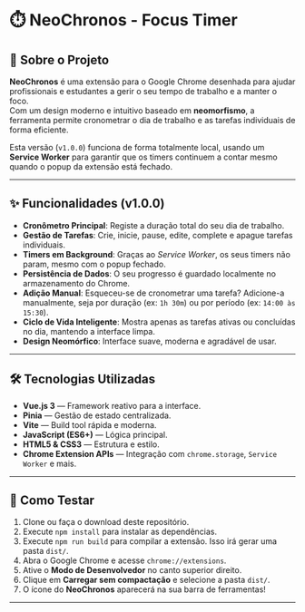 # ⏱️ NeoChronos - Focus Timer

## 📖 Sobre o Projeto

**NeoChronos** é uma extensão para o Google Chrome desenhada para ajudar profissionais e estudantes a gerir o seu tempo de trabalho e a manter o foco.  
Com um design moderno e intuitivo baseado em **neomorfismo**, a ferramenta permite cronometrar o dia de trabalho e as tarefas individuais de forma eficiente.

Esta versão (`v1.0.0`) funciona de forma totalmente local, usando um **Service Worker** para garantir que os timers continuem a contar mesmo quando o popup da extensão está fechado.

---

## ✨ Funcionalidades (v1.0.0)

- **Cronômetro Principal**: Registe a duração total do seu dia de trabalho.
- **Gestão de Tarefas**: Crie, inicie, pause, edite, complete e apague tarefas individuais.
- **Timers em Background**: Graças ao _Service Worker_, os seus timers não param, mesmo com o popup fechado.
- **Persistência de Dados**: O seu progresso é guardado localmente no armazenamento do Chrome.
- **Adição Manual**: Esqueceu-se de cronometrar uma tarefa? Adicione-a manualmente, seja por duração (ex: `1h 30m`) ou por período (ex: `14:00 às 15:30`).
- **Ciclo de Vida Inteligente**: Mostra apenas as tarefas ativas ou concluídas no dia, mantendo a interface limpa.
- **Design Neomórfico**: Interface suave, moderna e agradável de usar.

---

## 🛠️ Tecnologias Utilizadas

- **Vue.js 3** — Framework reativo para a interface.
- **Pinia** — Gestão de estado centralizada.
- **Vite** — Build tool rápida e moderna.
- **JavaScript (ES6+)** — Lógica principal.
- **HTML5 & CSS3** — Estrutura e estilo.
- **Chrome Extension APIs** — Integração com `chrome.storage`, `Service Worker` e mais.

---

## 🚀 Como Testar

1. Clone ou faça o download deste repositório.
2. Execute `npm install` para instalar as dependências.
3. Execute `npm run build` para compilar a extensão. Isso irá gerar uma pasta `dist/`.
4. Abra o Google Chrome e acesse `chrome://extensions`.
5. Ative o **Modo de Desenvolvedor** no canto superior direito.
6. Clique em **Carregar sem compactação** e selecione a pasta `dist/`.
7. O ícone do **NeoChronos** aparecerá na sua barra de ferramentas!

---

